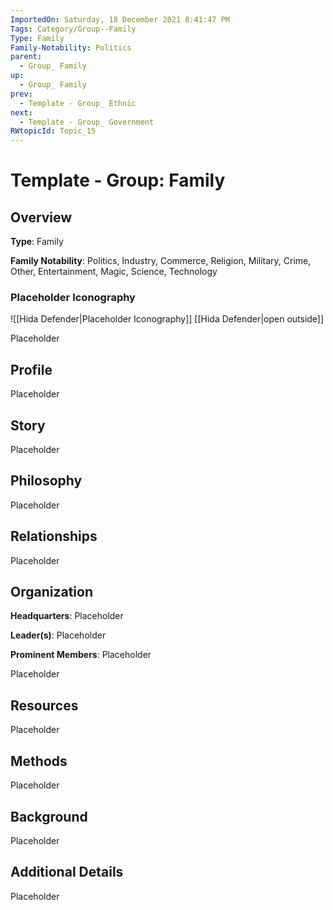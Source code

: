 ```yaml
---
ImportedOn: Saturday, 18 December 2021 8:41:47 PM
Tags: Category/Group--Family
Type: Family
Family-Notability: Politics
parent:
  - Group_ Family
up:
  - Group_ Family
prev:
  - Template - Group_ Ethnic
next:
  - Template - Group_ Government
RWtopicId: Topic_15
---
```

# Template - Group: Family
## Overview
**Type**: Family

**Family Notability**: Politics, Industry, Commerce, Religion, Military, Crime, Other, Entertainment, Magic, Science, Technology

### Placeholder Iconography
![[Hida Defender|Placeholder Iconography]]
[[Hida Defender|open outside]]

Placeholder

## Profile
Placeholder

## Story
Placeholder

## Philosophy
Placeholder

## Relationships
Placeholder

## Organization
**Headquarters**: Placeholder

**Leader(s)**: Placeholder

**Prominent Members**: Placeholder

Placeholder

## Resources
Placeholder

## Methods
Placeholder

## Background
Placeholder

## Additional Details
Placeholder

